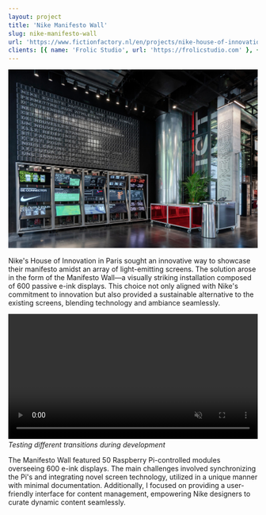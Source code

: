 ```yaml
---
layout: project
title: 'Nike Manifesto Wall'
slug: nike-manifesto-wall
url: 'https://www.fictionfactory.nl/en/projects/nike-house-of-innovation-paris/'
clients: [{ name: 'Frolic Studio', url: 'https://frolicstudio.com' }, { name: 'Nike', url: 'https://nike.com' }]
---
```


![Nike Manifesto Wall](./nike.jpg)

Nike's House of Innovation in Paris sought an innovative way to showcase their manifesto amidst an array of light-emitting screens. The solution arose in the form of the Manifesto Wall—a visually striking installation composed of 600 passive e-ink displays. This choice not only aligned with Nike's commitment to innovation but also provided a sustainable alternative to the existing screens, blending technology and ambiance seamlessly.

<video src="./nike.mp4" width="100%" autoplay muted> </video>
*Testing different transitions during development*

The Manifesto Wall featured 50 Raspberry Pi-controlled modules overseeing 600 e-ink displays. The main challenges involved synchronizing the Pi's and integrating novel screen technology, utilized in a unique manner with minimal documentation. Additionally, I focused on providing a user-friendly interface for content management, empowering Nike designers to curate dynamic content seamlessly.



